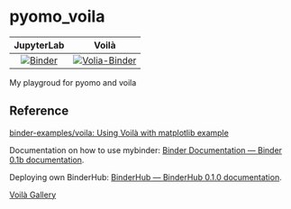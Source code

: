 # pyomo_voila

| JupyterLab | Voilà |
| :-----------------------: | :---------------------: |
|[![Binder](https://mybinder.org/badge_logo.svg)](https://mybinder.org/v2/gh/ZS-Gao/pyomo_voila/HEAD) |[![Volia-Binder](https://mybinder.org/badge_logo.svg)](https://mybinder.org/v2/gh/ZS-Gao/pyomo_voila/HEAD?urlpath=voila%2Frender%2Fwl_csv.ipynb) |

My playgroud for pyomo and voila


## Reference

[binder-examples/voila: Using Voilà with matplotlib example](https://github.com/binder-examples/voila)

Documentation on how to use mybinder: [Binder Documentation — Binder 0.1b documentation](https://mybinder.readthedocs.io/en/latest/).

Deploying own BinderHub: [BinderHub — BinderHub 0.1.0 documentation](https://binderhub.readthedocs.io/en/latest/).

[Voilà Gallery](https://voila-gallery.org/)